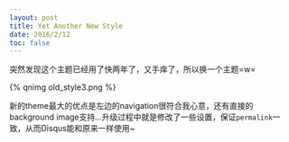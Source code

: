 ```yaml
---
layout: post
title: Yet Another New Style
date: 2016/2/12
toc: false
---
```


突然发现这个主题已经用了快两年了，又手痒了，所以换一个主题=w=

<!--more-->

{% qnimg old_style3.png %}

新的theme最大的优点是左边的navigation很符合我心意，还有直接的background image支持...升级过程中就是修改了一些设置，保证`permalink`一致，从而Disqus能和原来一样使用~